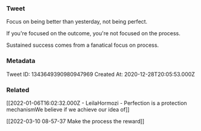 ### Tweet
Focus on being better than yesterday, not being perfect. 

If you're focused on the outcome, you're not focused on the process. 

Sustained success comes from a fanatical focus on process.

### Metadata
Tweet ID: 1343649390980947969
Created At: 2020-12-28T20:05:53.000Z

### Related
[[2022-01-06T16:02:32.000Z - LeilaHormozi - Perfection is a protection mechanismWe believe if we achieve our idea of]]

[[2022-03-10 08-57-37 Make the process the reward]]

